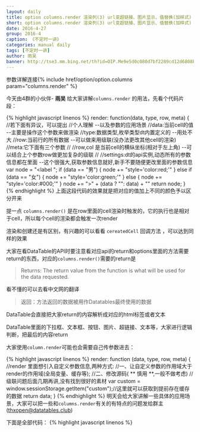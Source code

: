 ```yaml
---
layout: daily
title: option columns.render 渲染列(3) url变超链接、图片显示、值替换(加样式) 《不定时一讲》 DataTables中文网
short: option columns.render 渲染列(3) url变超链接、图片显示、值替换(加样式)
date: 2016-4-27
group: 2016-4
caption: 《不定时一讲》
categories: manual daily
tags: [不定时一讲]
author: 雨吴
banner: http://tse3.mm.bing.net/th?id=OIP.Me9e5d0c080d7bf2289cd12d6808b866eo0&w=240&h=151&c=7&rs=1&qlt=90&o=4&pid=1.1
---
```

参数详解连接{% include href/option/option.columns param="columns.render" %}

今天由4群的小伙伴- **雨吴**  给大家讲解`columns.render` 的用法，先看个代码片段：
<!--more-->
{% highlight javascript linenos %}
render: function(data, type, row, meta) {
    //若下面有异议，可以提出
    //个人理解  --以及参数的应用场景
    //data:当前cell的值  --主要是操作这个参数来做渲染
    //type:数据类型,枚举类型dt内置定义的  --用处不大
    //row:当前行的所有数据  --可以做来用级联(没办法更改其他cell的渲染)
    //meta:它下面有三个参数
    //   //row,col 是当前cell的横纵坐标(相对于左上角) --可以结合上个参数row做更加复杂的级联
    //   //settings:dt的api实例,动态所有的参数信息都在里面  --这个很强大,获取参数信息就好,新手不要随便更改里面的参数信息
    var node = "<label ";
    if (data == "男") {
        node += "style='color:red;'"
    } else if (data == "女") {
        node += "style='color:green;'"
    } else {
        node += "style='color:#000;'"
    }
    node += ">" + (data ? "": data) + "</label>"
    return node;
}
{% endhighlight %}
上面这段代码的效果就是把对应的值加上不同的颜色予以区分开来

提一点 `columns.render()` 是在row里面的cell渲染时触发的，它的执行也是相对于cell，所以每个cell的渲染都会触发一次render

渲染和创建还是有区别，有兴趣的可以看看 `cereatedCell` 回调方法 ，可以达到同样的效果

大家在看DataTable的API时要注意看对应api的return和options里面的方法需要return的东西，对应的`columns.render()`需要的return是

> Returns:
  The return value from the function is what will be used for the data requested.

看不懂的可以去看中文网的翻译

> 返回：方法返回的数据被用作Datatables最终使用的数据

DataTable会直接把大家return的内容解析成对应的html标签或者文本

DataTable里面的下拉框、文本框、按钮、图片、超链接、文本等，大家进行逻辑判断，把最后的内容return

大家使用`column.render`可能也会需要自己传参数进去：

{% highlight javascript linenos %}
  render: function (data, type, row, meta) {
        //render 里面想引入自定义参数信息,两种方式:
        //一、让自定义参数的作用域大于render的作用域(全局变量、缓存等);
        //二、修改源码( ** 慎用 **,一般不做考虑)
        //级联问题后面几期再讲,没有找到很好的素材
        var custom = window.sessionStorage.getItem("custom");//这里就可以获取到提前存在缓存的数据
        return data;
    }
{% endhighlight %}
明天会给大家讲解一些具体的应用场景，大家可以把一些和`columns.render`有关的有特点的问题发给群主(thxopen@datatables.club)

下面是全部代码：
{% highlight javascript linenos %}
<!DOCTYPE html>
<html xmlns="http://www.w3.org/1999/xhtml">
 <head>
  <meta http-equiv="Content-Type" content="text/html; charset=utf-8" />
  <title>DataTables中文网 不定时一讲 columns.render url变超链接或者图片显示</title>
  <link href="DataTables/css/jquery.dataTables.min.css" rel="stylesheet" />
 </head>
 <body>
  <script src="DataTables/js/jquery.js"></script>
  <script src="DataTables/js/jquery.dataTables.min.js"></script>
  <table id="example">
  </table>
  <script>
        var id = "";
        var oTable = $("#example").DataTable({
            "serverSide": true,//分页，取数据等等的都放到服务端去
            "deferRender": true,//当处理大数据时，延迟渲染数据，有效提高Datatables处理能力
            "destory": true,
            "ajax": {
                "dataType": 'json',
                "type": "POST",
                "url": "/GridSheet/dataGridData",
                "data": function (d) {
                    d.id = id;
                },
                "async": false
            },
            "columns": [
                {
                    "data": "id",
                    "width": "100px",
                    "title": "id"
                }, {
                    "data": "name",
                    "width": "150px",
                    "title": "姓名"
                }, {
                    "data": "sex",
                    "width": "100px",
                    "title": "性别",
                    render: function (data, type, row, meta) {
                        //个人理解  --以及参数的应用场景
                        //data:当前cell的值  --主要是操作这个参数来做渲染
                        //type:数据类型,枚举类型dt内置定义的  --用处不大
                        //row:当前行的所有数据  --可以做来用级联(没办法更改其他cell的渲染)
                        //meta:它下面有三个参数
                        //   //row,col 是当前cell的横纵坐标(相对于左上角)
                        //         --可以结合上个参数row做更加复杂的级联
                        //   //settings:dt的api实例,动态所有的参数信息都在里面
                           //  --这个很强大,获取参数信息就好,新手不要随便更改里面的参数信息
                        var node = "<label ";
                        if (data == "男") {
                            node += "style='color:red;'"
                        } else if (data == "女") {
                            node += "style='color:green;'"
                        } else {
                            node += "style='color:#000;'"
                        }
                        node += ">" + data ? "" : data + "</label>"
                        return node;
                    }
                }, {
                    "data": "img",
                    "width": "200px",
                    "title": "头像",
                    render: function (data, type, row, meta) {
                         //这里是主题  把url变成超链接、把图片路径显示为图片
                        //return "<a href='" + data + "'>" + data + "</a>";
                        return "<img src='" + data + "' />";

                    }
                }, {
                    "data": "mark",
                    "width": "300px",
                    "title": "备注",
                    render: function (data, type, row, meta) {
                        //render 里面想引入自定义参数信息,两种方式:
                        //一、让自定义参数的作用域大于render的作用域(全局变量、缓存等);
                        //二、修改源码(慎用)
                        //级联问题后面几期再讲,没有找到很好的素材
                        var custom = window.sessionStorage.getItem("custom");//这里就可以获取到提前存在缓存的数据
                        return data;
                    }
                }
            ]
        });

    </script>
 </body>
</html>
{% endhighlight %}

### 最后感谢 雨吴 的贡献